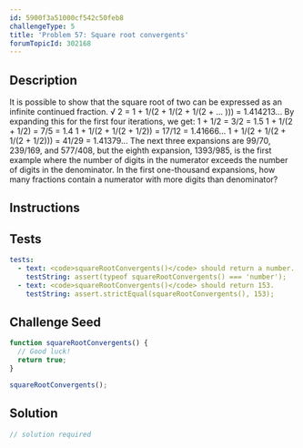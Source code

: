 ```yaml
---
id: 5900f3a51000cf542c50feb8
challengeType: 5
title: 'Problem 57: Square root convergents'
forumTopicId: 302168
---
```


## Description
<section id='description'>
It is possible to show that the square root of two can be expressed as an infinite continued fraction.
√ 2 = 1 + 1/(2 + 1/(2 + 1/(2 + ... ))) = 1.414213...
By expanding this for the first four iterations, we get:
1 + 1/2 = 3/2 = 1.5
1 + 1/(2 + 1/2) = 7/5 = 1.4
1 + 1/(2 + 1/(2 + 1/2)) = 17/12 = 1.41666...
1 + 1/(2 + 1/(2 + 1/(2 + 1/2))) = 41/29 = 1.41379...
The next three expansions are 99/70, 239/169, and 577/408, but the eighth expansion, 1393/985, is the first example where the number of digits in the numerator exceeds the number of digits in the denominator.
In the first one-thousand expansions, how many fractions contain a numerator with more digits than denominator?
</section>

## Instructions
<section id='instructions'>

</section>

## Tests
<section id='tests'>

```yml
tests:
  - text: <code>squareRootConvergents()</code> should return a number.
    testString: assert(typeof squareRootConvergents() === 'number');
  - text: <code>squareRootConvergents()</code> should return 153.
    testString: assert.strictEqual(squareRootConvergents(), 153);

```

</section>

## Challenge Seed
<section id='challengeSeed'>

<div id='js-seed'>

```js
function squareRootConvergents() {
  // Good luck!
  return true;
}

squareRootConvergents();
```

</div>



</section>

## Solution
<section id='solution'>

```js
// solution required
```

</section>
